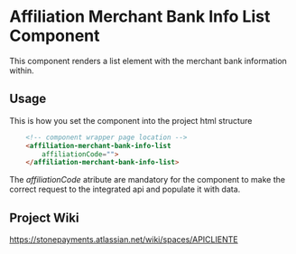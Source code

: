 # Affiliation Merchant Bank Info List Component

This component renders a list element with the merchant bank information within.

## Usage

This is how you set the component into the project html structure

```html
    <!-- component wrapper page location -->
    <affiliation-merchant-bank-info-list
        affiliationCode="">
    </affiliation-merchant-bank-info-list>
```

The *affiliationCode* atribute are mandatory for the component to make the correct request to the integrated api and populate it with data.

## Project Wiki

https://stonepayments.atlassian.net/wiki/spaces/APICLIENTE